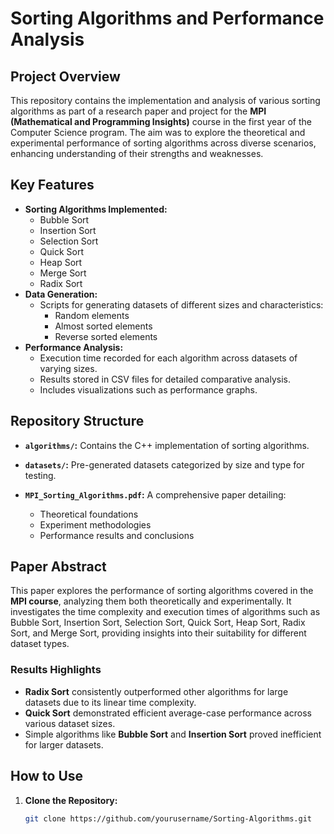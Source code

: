 # Sorting Algorithms and Performance Analysis

## Project Overview
This repository contains the implementation and analysis of various sorting algorithms as part of a research paper and project for the **MPI (Mathematical and Programming Insights)** course in the first year of the Computer Science program. The aim was to explore the theoretical and experimental performance of sorting algorithms across diverse scenarios, enhancing understanding of their strengths and weaknesses.

## Key Features
- **Sorting Algorithms Implemented:**
  - Bubble Sort
  - Insertion Sort
  - Selection Sort
  - Quick Sort
  - Heap Sort
  - Merge Sort
  - Radix Sort
- **Data Generation:**
  - Scripts for generating datasets of different sizes and characteristics:
    - Random elements
    - Almost sorted elements
    - Reverse sorted elements
- **Performance Analysis:**
  - Execution time recorded for each algorithm across datasets of varying sizes.
  - Results stored in CSV files for detailed comparative analysis.
  - Includes visualizations such as performance graphs.

## Repository Structure
- **`algorithms/`:** Contains the C++ implementation of sorting algorithms.
- **`datasets/`:** Pre-generated datasets categorized by size and type for testing.

- **`MPI_Sorting_Algorithms.pdf`:** A comprehensive paper detailing:
  - Theoretical foundations
  - Experiment methodologies
  - Performance results and conclusions

## Paper Abstract
This paper explores the performance of sorting algorithms covered in the **MPI course**, analyzing them both theoretically and experimentally. It investigates the time complexity and execution times of algorithms such as Bubble Sort, Insertion Sort, Selection Sort, Quick Sort, Heap Sort, Radix Sort, and Merge Sort, providing insights into their suitability for different dataset types.

### Results Highlights
- **Radix Sort** consistently outperformed other algorithms for large datasets due to its linear time complexity.
- **Quick Sort** demonstrated efficient average-case performance across various dataset sizes.
- Simple algorithms like **Bubble Sort** and **Insertion Sort** proved inefficient for larger datasets.

## How to Use
1. **Clone the Repository:**
   ```bash
   git clone https://github.com/yourusername/Sorting-Algorithms.git
